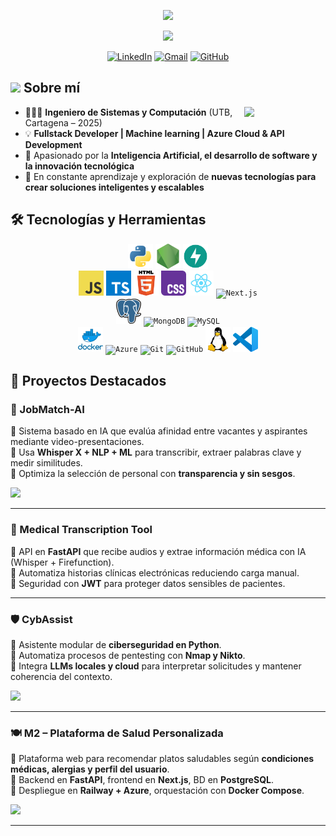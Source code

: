 <!-- Banner superior -->
<p align="center">
  <img src="https://capsule-render.vercel.app/api?type=rect&color=0D1117&height=100&section=header&text=Hernan%20Zuluaga&fontSize=32&fontColor=4DB8FF&animation=fadeIn" />
</p>


<p align="center">
  <a href="https://github.com/DenverCoder1/readme-typing-svg">
    <img src="https://readme-typing-svg.herokuapp.com?font=Fira+Code&color=0077FF&size=24&center=true&vCenter=true&width=800&lines=Ingeniero+de+Sistemas+y+Computación;Fullstack+Developer+%7C+Backend+%26+AI+Engineer;Apasionado+por+la+IA+y+la+Automatización+de+Procesos;Siempre+aprendiendo+nuevas+tecnologías">
  </a>
</p>


<p align="center">
  <a href="https://linkedin.com/in/hernan-zuluaga" target="_blank"><img src="https://img.shields.io/badge/LinkedIn-0A66C2?style=for-the-badge&logo=linkedin&logoColor=white" alt="LinkedIn"></a>
  <a href="mailto:hernandavid4224@outlook.com"><img src="https://img.shields.io/badge/Gmail-D14836?style=for-the-badge&logo=gmail&logoColor=white" alt="Gmail"></a>
  <a href="[https://github.com/DeibyArizac](https://github.com/hernanzuluaga)" target="_blank"><img src="https://img.shields.io/badge/GitHub-181717?style=for-the-badge&logo=github&logoColor=white" alt="GitHub"></a>
</p>


## <picture><img src="https://github.com/7oSkaaa/7oSkaaa/blob/main/Images/about_me.gif?raw=true" width="50px"></picture> Sobre mí  

<picture>
 <img align="right" src="https://media.giphy.com/media/M9gbBd9nbDrOTu1Mqx/giphy.gif" width="130px">
</picture>

- 👨🏻‍🎓 **Ingeniero de Sistemas y Computación** (UTB, Cartagena – 2025)  
- 💡 **Fullstack Developer | Machine learning | Azure Cloud & API Development**  
- 🚀 Apasionado por la **Inteligencia Artificial, el desarrollo de software y la innovación tecnológica**  
- 🌱 En constante aprendizaje y exploración de **nuevas tecnologías para crear soluciones inteligentes y escalables**  

## 🛠️ Tecnologías y Herramientas

<p align="center">
  <!-- Backend -->
  <code><img height="40" src="https://raw.githubusercontent.com/github/explore/master/topics/python/python.png" alt="Python"></code>
  <code><img height="40" src="https://raw.githubusercontent.com/github/explore/master/topics/nodejs/nodejs.png" alt="Node.js"></code>
  <code><img height="40" src="https://raw.githubusercontent.com/github/explore/master/topics/fastapi/fastapi.png" alt="FastAPI"></code>
  <br>
  <!-- Frontend -->
  <code><img height="40" src="https://raw.githubusercontent.com/github/explore/master/topics/javascript/javascript.png" alt="JavaScript"></code>
  <code><img height="40" src="https://raw.githubusercontent.com/github/explore/master/topics/typescript/typescript.png" alt="TypeScript"></code>
  <code><img height="40" src="https://raw.githubusercontent.com/github/explore/master/topics/html/html.png" alt="HTML"></code>
  <code><img height="40" src="https://raw.githubusercontent.com/github/explore/master/topics/css/css.png" alt="CSS"></code>
  <code><img height="40" src="https://raw.githubusercontent.com/github/explore/master/topics/react/react.png" alt="React"></code>
  <code><img height="40" src="https://www.vectorlogo.zone/logos/nextjs/nextjs-icon.svg" alt="Next.js"></code>
  <br>
  <!-- Databases -->
  <code><img height="40" src="https://raw.githubusercontent.com/github/explore/master/topics/postgresql/postgresql.png" alt="PostgreSQL"></code>
  <code><img height="40" src="https://www.vectorlogo.zone/logos/mongodb/mongodb-icon.svg" alt="MongoDB"></code>
  <code><img height="40" src="https://www.vectorlogo.zone/logos/mysql/mysql-icon.svg" alt="MySQL"></code>
  <br>
  <!-- DevOps / Tools -->
  <code><img height="40" src="https://raw.githubusercontent.com/github/explore/master/topics/docker/docker.png" alt="Docker"></code>
  <code><img height="40" src="https://www.vectorlogo.zone/logos/microsoft_azure/microsoft_azure-icon.svg" alt="Azure"></code>
  <code><img height="40" src="https://www.vectorlogo.zone/logos/git-scm/git-scm-icon.svg" alt="Git"></code>
  <code><img height="40" src="https://www.vectorlogo.zone/logos/github/github-icon.svg" alt="GitHub"></code>
  <code><img height="40" src="https://raw.githubusercontent.com/github/explore/master/topics/linux/linux.png" alt="Linux"></code>
  <code><img height="40" src="https://raw.githubusercontent.com/github/explore/master/topics/visual-studio-code/visual-studio-code.png" alt="VS Code"></code>
</p>

## 🚀 Proyectos Destacados  

### 🧠 JobMatch-AI  
🔹 Sistema basado en IA que evalúa afinidad entre vacantes y aspirantes mediante video-presentaciones.  
🔹 Usa **Whisper X + NLP + ML** para transcribir, extraer palabras clave y medir similitudes.  
🔹 Optimiza la selección de personal con **transparencia y sin sesgos**.  
<p align="left">
  <a href="https://github.com/hernanzuluaga/TU_REPO_JOBMATCH" target="_blank">
    <img src="https://img.shields.io/badge/🔗%20Ver%20Repositorio-0077FF?style=for-the-badge&logo=github&logoColor=white" />
  </a>
</p>

---

### 🏥 Medical Transcription Tool  
🔹 API en **FastAPI** que recibe audios y extrae información médica con IA (Whisper + Firefunction).  
🔹 Automatiza historias clínicas electrónicas reduciendo carga manual.  
🔹 Seguridad con **JWT** para proteger datos sensibles de pacientes.  

---

### 🛡 CybAssist  
🔹 Asistente modular de **ciberseguridad en Python**.  
🔹 Automatiza procesos de pentesting con **Nmap y Nikto**.  
🔹 Integra **LLMs locales y cloud** para interpretar solicitudes y mantener coherencia del contexto.  
<p align="left">
  <a href="https://github.com/hernanzuluaga/TU_REPO_CYBASSIST" target="_blank">
    <img src="https://img.shields.io/badge/🔗%20Ver%20Repositorio-0077FF?style=for-the-badge&logo=github&logoColor=white" />
  </a>
</p>

---

### 🍽 M2 – Plataforma de Salud Personalizada  
🔹 Plataforma web para recomendar platos saludables según **condiciones médicas, alergias y perfil del usuario**.  
🔹 Backend en **FastAPI**, frontend en **Next.js**, BD en **PostgreSQL**.  
🔹 Despliegue en **Railway + Azure**, orquestación con **Docker Compose**.  
<p align="left">
  <a href="https://github.com/hernanzuluaga/TU_REPO_MANA2" target="_blank">
    <img src="https://img.shields.io/badge/🔗%20Ver%20Repositorio-0077FF?style=for-the-badge&logo=github&logoColor=white" />
  </a>
</p>


---

